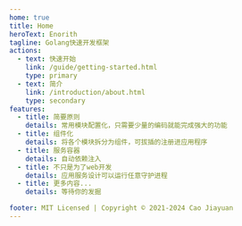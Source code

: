 ```yaml
---
home: true
title: Home
heroText: Enorith
tagline: Golang快速开发框架
actions:
  - text: 快速开始
    link: /guide/getting-started.html
    type: primary
  - text: 简介
    link: /introduction/about.html
    type: secondary
features:
  - title: 简要原则
    details: 常用模块配置化，只需要少量的编码就能完成强大的功能
  - title: 组件化
    details: 将各个模块拆分为组件，可拔插的注册进应用程序
  - title: 服务容器
    details: 自动依赖注入
  - title: 不只是为了web开发
    details: 应用服务设计可以运行任意守护进程
  - title: 更多内容...
    details: 等待你的发掘 

footer: MIT Licensed | Copyright © 2021-2024 Cao Jiayuan
---
```

